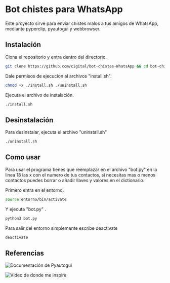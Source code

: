# Bot chistes para WhatsApp
Este proyecto sirve para enviar chistes malos a tus amigos de WhatsApp, mediante pyperclip, pyautogui y webbrowser.

## Instalación
Clona el repositorio y entra dentro del directorio.

```bash
git clone https://github.com/cigital/bot-chistes-WhatsApp && cd bot-chistes-WhatsApp
```
Dale permisos de ejecucion al archivos "install.sh".
```bash
chmod +x ./install.sh ./uninstall.sh
```

Ejecuta el archivo de instalación.
```bash
./install.sh
```

## Desinstalación
Para desinstalar, ejecuta el archivo "uninstall.sh"
```bash
./uninstall.sh
```

## Como usar
Para usar el programa tienes que reemplazar en el archivo "bot.py" en la linea 18 las x con el numero de tus contactos, si necesitas mas o menos contactos puedes borrar o añadir llaves y valores en el dictionario.

Primero entra en el entorno.
```bash
source entorno/bin/activate
```

Y ejecuta "bot.py" .
```python
python3 bot.py
```

Para salir del entorno simplemente escribe deactivate
```bash
deactivate
```
## Referencias

![Documentación de Pyautogui](https://pyautogui.readthedocs.io/en/latest/)

![Video de donde me inspire](https://youtu.be/gbzNzBUcRzs)
